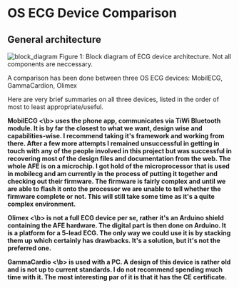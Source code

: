 # OS ECG Device Comparison

## General architecture
![block_diagram](https://user-images.githubusercontent.com/14543226/29610835-bf5f1dde-87fb-11e7-89b6-b82ff8398bde.gif)
Figure 1: Block diagram of ECG device architecture. Not all components are neccessary.

A comparison has been done between three OS ECG devices: MobilECG, GammaCardion, Olimex

Here are very brief summaries on all three devices, listed in the order of most to least appropriate/useful.

<b> MobilECG <\b> uses the phone app, communicates via TiWi Bluetooth module. It is by far the closest to what we want, design wise and capabilities-wise. I recommend taking it's framework and working from there. After a few more attempts I remained unsuccessful in getting in touch with any of the people involved in this project but was successful in recovering most of the design files and documentation from the web. The whole AFE is on a microchip. I got hold of the microprocessor that is used in mobilecg and am currently in the process of putting it together and checking out their firmware. The firmware is fairly complex and until we are able to flash it onto the processor we are unable to tell whether the firmware complete or not. This will still take some time as it's a quite complex environment.

<b> Olimex <\b> is not a full ECG device per se, rather it's an Arduino shield containing the AFE hardware. The digital part is then done on Arduino. It is a platform for a 5-lead ECG. The only way we could use it is by stacking them up which certainly has drawbacks. It's a solution, but it's not the preferred one.

<b> GammaCardio <\b> is used with a PC. A design of this device is rather old and is not up to current standards. I do not recommend spending much time with it. The most interesting par of it is that it has the CE certificate.

